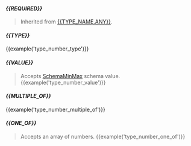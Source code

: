 #### *{{REQUIRED}}*
> Inherited from [{{TYPE_NAME.ANY}}](#{{TYPE_NAME.ANY.toLowerCase()}}).

#### *{{TYPE}}*
{{example('type_number_type')}}

#### *{{VALUE}}*
> Accepts [SchemaMinMax](#schemaminmax) schema value.
{{example('type_number_value')}}

#### *{{MULTIPLE_OF}}*
{{example('type_number_multiple_of')}}

#### *{{ONE_OF}}*
> Accepts an array of numbers.
{{example('type_number_one_of')}}
